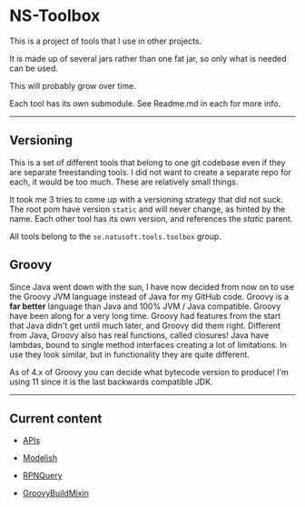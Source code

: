 # NS-Toolbox

This is a project of tools that I use in other projects.

It is made up of several jars rather than one fat jar, so only what is needed can be used.

This will probably grow over time.

Each tool has its own submodule. See Readme.md in each for more info.

----

## Versioning 

This is a set of different tools that belong to one git codebase even if they are separate freestanding tools. I did not want to create a separate repo for each, it would be too much. These are relatively small things. 

It took me 3 tries to come up with a versioning strategy that did not suck. The root pom have version `static` and will never change, as hinted by the name. Each other tool has its own version, and references the _static_ parent.

All tools belong to the `se.natusoft.tools.toolbox` group.

## Groovy

Since Java went down with the sun, I have now decided from now on to use the Groovy JVM language instead of Java for my GitHub code. Groovy is a **far better** language than Java and 100% JVM / Java compatible. Groovy have been along for a very long time. Groovy had features from the start that Java didn't get until much later, and Groovy did them right. Different from Java, Groovy also has real functions, called closures! Java have lambdas, bound to single method interfaces creating a lot of limitations. In use they look similar, but in functionality they are quite different. 

As of 4.x of Groovy you can decide what bytecode version to produce! I'm using 11 since it is the last backwards compatible JDK. 

----

## Current content

- [APIs](ns-toolbox-apis/README.md)

- [Modelish](Modelish/README.md)

- [RPNQuery](RPNQuery/README.md)

- [GroovyBuildMixin](GroovyBuildMixin-BC11/README.md)

<!-- - [Filtering service loader](filtering-service-loader/README.md) -->
